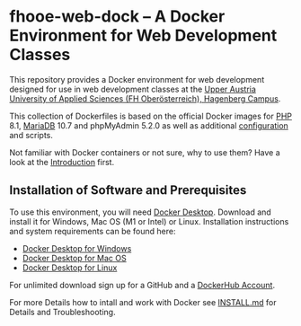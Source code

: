 # fhooe-web-dock – A Docker Environment for Web Development Classes

This repository provides a Docker environment for web development designed for use in web development classes at the [Upper Austria University of Applied Sciences (FH Oberösterreich), Hagenberg Campus](https://www.fh-ooe.at/en/hagenberg-campus/).

This collection of Dockerfiles is based on the official Docker images for [PHP](https://hub.docker.com/_/php/) 8.1, [MariaDB](https://hub.docker.com/_/mariadb) 10.7 and phpMyAdmin 5.2.0 as well as additional [configuration](https://hub.docker.com/_/phpmyadmin) and scripts.

Not familiar with Docker containers or not sure, why to use them? Have a look at the [Introduction](https://www.docker.com/resources/what-container/) first.

## Installation of Software and Prerequisites

To use this environment, you will need [Docker Desktop](https://www.docker.com/products/docker-desktop/). Download and install it for Windows, Mac OS (M1 or Intel) or Linux. Installation instructions and system requirements can be found here:

- [Docker Desktop for Windows](https://docs.docker.com/desktop/install/windows-install/)
- [Docker Desktop for Mac OS](https://docs.docker.com/desktop/install/mac-install/)
- [Docker Desktop for Linux](https://docs.docker.com/desktop/install/linux-install/)

For unlimited download sign up for a GitHub and a [DockerHub Account](https://hub.docker.com/). 

For more Details how to intall and work with Docker see [INSTALL.md](https://github.com/Digital-Media/fhooe-web-dock/blob/main/INSTALL.md) for Details and Troubleshooting.

